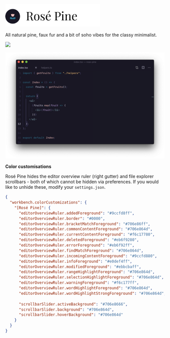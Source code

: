 <img src="assets/logotype.png" width="300" />

All natural pine, faux fur and a bit of soho vibes for the classy minimalist.

[![](https://img.shields.io/badge/Rosé%20Pine%20Theme-191724)](https://github.com/rose-pine/rose-pine-theme)

![Preview](assets/preview.png)

**Color customisations**

Rosé Pine hides the editor overview ruler (right gutter) and file explorer scrollbars - both of which cannot be hidden via preferences. If you would like to unhide these, modify your `settings.json`.

```json
{
  "workbench.colorCustomizations": {
    "[Rosé Pine]": {
      "editorOverviewRuler.addedForeground": "#9ccfd8ff",
      "editorOverviewRuler.border": "#0000",
      "editorOverviewRuler.bracketMatchForeground": "#706e86ff",
      "editorOverviewRuler.commonContentForeground": "#706e864d",
      "editorOverviewRuler.currentContentForeground": "#f6c17780",
      "editorOverviewRuler.deletedForeground": "#eb6f9280",
      "editorOverviewRuler.errorForeground": "#eb6f92ff",
      "editorOverviewRuler.findMatchForeground": "#706e864d",
      "editorOverviewRuler.incomingContentForeground": "#9ccfd880",
      "editorOverviewRuler.infoForeground": "#e0def4ff",
      "editorOverviewRuler.modifiedForeground": "#ebbcbaff",
      "editorOverviewRuler.rangeHighlightForeground": "#706e864d",
      "editorOverviewRuler.selectionHighlightForeground": "#706e864d",
      "editorOverviewRuler.warningForeground": "#f6c177ff",
      "editorOverviewRuler.wordHighlightForeground": "#706e864d",
      "editorOverviewRuler.wordHighlightStrongForeground": "#706e864d",

      "scrollbarSlider.activeBackground": "#706e8666",
      "scrollbarSlider.background": "#706e864d",
      "scrollbarSlider.hoverBackground": "#706e864d"
    }
  }
}
```
